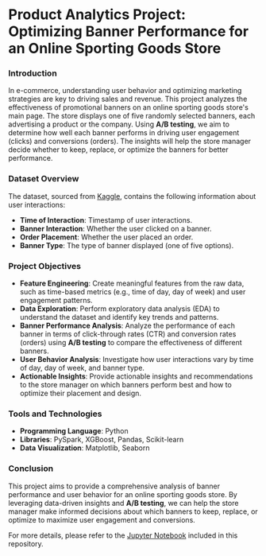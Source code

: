 # Product Analytics Project: Optimizing Banner Performance for an Online Sporting Goods Store

### Introduction

In e-commerce, understanding user behavior and optimizing marketing strategies are key to driving sales and revenue. This project analyzes the effectiveness of promotional banners on an online sporting goods store's main page. The store displays one of five randomly selected banners, each advertising a product or the company. Using **A/B testing**, we aim to determine how well each banner performs in driving user engagement (clicks) and conversions (orders). The insights will help the store manager decide whether to keep, replace, or optimize the banners for better performance.

### Dataset Overview

The dataset, sourced from [Kaggle](https://www.kaggle.com/datasets/podsyp/how-to-do-product-analytics/data), contains the following information about user interactions:

- **Time of Interaction**: Timestamp of user interactions.
- **Banner Interaction**: Whether the user clicked on a banner.
- **Order Placement**: Whether the user placed an order.
- **Banner Type**: The type of banner displayed (one of five options).

### Project Objectives

- **Feature Engineering**: Create meaningful features from the raw data, such as time-based metrics (e.g., time of day, day of week) and user engagement patterns.
- **Data Exploration**: Perform exploratory data analysis (EDA) to understand the dataset and identify key trends and patterns.
- **Banner Performance Analysis**: Analyze the performance of each banner in terms of click-through rates (CTR) and conversion rates (orders) using **A/B testing** to compare the effectiveness of different banners.
- **User Behavior Analysis**: Investigate how user interactions vary by time of day, day of week, and banner type.
- **Actionable Insights**: Provide actionable insights and recommendations to the store manager on which banners perform best and how to optimize their placement and design.

### Tools and Technologies

- **Programming Language**: Python
- **Libraries**: PySpark, XGBoost, Pandas, Scikit-learn
- **Data Visualization**: Matplotlib, Seaborn

### Conclusion

This project aims to provide a comprehensive analysis of banner performance and user behavior for an online sporting goods store. By leveraging data-driven insights and **A/B testing**, we can help the store manager make informed decisions about which banners to keep, replace, or optimize to maximize user engagement and conversions.

For more details, please refer to the [Jupyter Notebook](link_to_notebook) included in this repository.